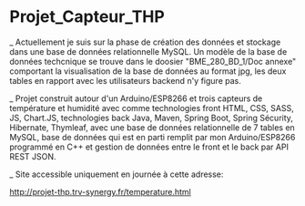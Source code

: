 # Projet_Capteur_THP

_ Actuellement je suis sur la phase de création des données et stockage dans une base de données relationnelle MySQL. Un modèle de la base de données techcnique se trouve dans le doosier "BME_280_BD_1/Doc annexe" comportant la visualisation de la base de données au format jpg, les deux tables en rapport avec les utilisateurs backend n'y figure pas.

_ Projet construit autour d'un Arduino/ESP8266 et trois capteurs de température et humidité avec comme technologies front HTML, CSS, SASS, JS, Chart.JS, technologies back Java, Maven, Spring Boot, Spring Sécurity, Hibernate, Thymleaf, avec une base de données relationnelle de 7 tables en MySQL, base de données qui est en parti remplit par mon Arduino/ESP8266 programmé en C++ et gestion de données entre le front et le back par API REST JSON.

_ Site accessible uniquement en journée à cette adresse:

http://projet-thp.trv-synergy.fr/temperature.html